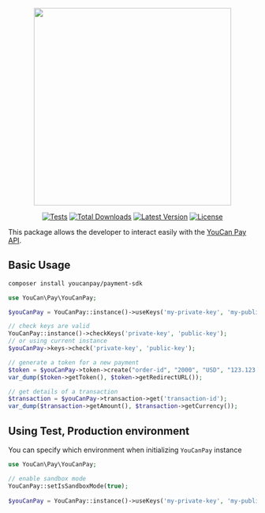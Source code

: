 <p align="center"><a href="https://pay.youcan.shop" target="_blank"><img src="https://pay.youcan.shop/images/ycpay-logo.svg" width="400"></a></p>

<p align="center">
<a href="https://pay.youcan.shop"><img src="https://github.com/NextmediaMa/youcan-payment-php-sdk/actions/workflows/tests.yml/badge.svg" alt="Tests"></a>
<a href="https://packagist.org/packages/youcanpay/payment-sdk"><img src="https://img.shields.io/packagist/dt/youcanpay/payment-sdk" alt="Total Downloads"></a>
<a href="https://packagist.org/packages/youcanpay/payment-sdk"><img src="https://img.shields.io/packagist/v/youcanpay/payment-sdk" alt="Latest Version"></a>
<a href="https://packagist.org/packages/youcanpay/payment-sdk"><img src="https://img.shields.io/packagist/l/youcanpay/payment-sdk" alt="License"></a>
</p>

This package allows the developer to interact easily with the [YouCan Pay API](https://pay.youcan.shop/docs).

## Basic Usage

```bash
composer install youcanpay/payment-sdk
```

```php
use YouCan\Pay\YouCanPay;

$youCanPay = YouCanPay::instance()->useKeys('my-private-key', 'my-public-key');

// check keys are valid
YouCanPay::instance()->checkKeys('private-key', 'public-key');
// or using current instance
$youCanPay->keys->check('private-key', 'public-key');

// generate a token for a new payment
$token = $youCanPay->token->create("order-id", "2000", "USD", "123.123.123.123");
var_dump($token->getToken(), $token->getRedirectURL());

// get details of a transaction
$transaction = $youCanPay->transaction->get('transaction-id');
var_dump($transaction->getAmount(), $transaction->getCurrency());
```

## Using Test, Production environment
You can specify which environment when initializing `YouCanPay` instance

```php
use YouCan\Pay\YouCanPay;

// enable sandbox mode
YouCanPay::setIsSandboxMode(true);
 
$youCanPay = YouCanPay::instance()->useKeys('my-private-key', 'my-public-key');
```
